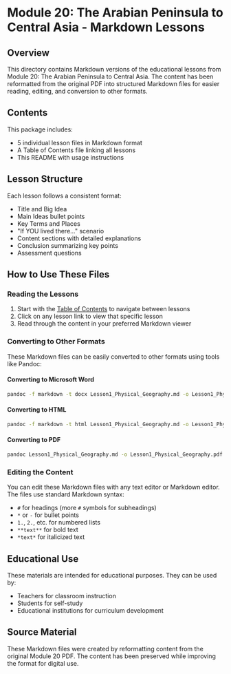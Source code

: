 # Module 20: The Arabian Peninsula to Central Asia - Markdown Lessons

## Overview

This directory contains Markdown versions of the educational lessons from Module 20: The Arabian Peninsula to Central Asia. The content has been reformatted from the original PDF into structured Markdown files for easier reading, editing, and conversion to other formats.

## Contents

This package includes:
- 5 individual lesson files in Markdown format
- A Table of Contents file linking all lessons
- This README with usage instructions

## Lesson Structure

Each lesson follows a consistent format:
- Title and Big Idea
- Main Ideas bullet points
- Key Terms and Places
- "If YOU lived there..." scenario
- Content sections with detailed explanations
- Conclusion summarizing key points
- Assessment questions

## How to Use These Files

### Reading the Lessons

1. Start with the [Table of Contents](Table_of_Contents.md) to navigate between lessons
2. Click on any lesson link to view that specific lesson
3. Read through the content in your preferred Markdown viewer

### Converting to Other Formats

These Markdown files can be easily converted to other formats using tools like Pandoc:

#### Converting to Microsoft Word

```bash
pandoc -f markdown -t docx Lesson1_Physical_Geography.md -o Lesson1_Physical_Geography.docx
```

#### Converting to HTML

```bash
pandoc -f markdown -t html Lesson1_Physical_Geography.md -o Lesson1_Physical_Geography.html
```

#### Converting to PDF

```bash
pandoc Lesson1_Physical_Geography.md -o Lesson1_Physical_Geography.pdf
```

### Editing the Content

You can edit these Markdown files with any text editor or Markdown editor. The files use standard Markdown syntax:

- `#` for headings (more `#` symbols for subheadings)
- `*` or `-` for bullet points
- `1.`, `2.`, etc. for numbered lists
- `**text**` for bold text
- `*text*` for italicized text

## Educational Use

These materials are intended for educational purposes. They can be used by:
- Teachers for classroom instruction
- Students for self-study
- Educational institutions for curriculum development

## Source Material

These Markdown files were created by reformatting content from the original Module 20 PDF. The content has been preserved while improving the format for digital use.